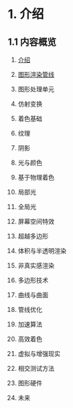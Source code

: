 # 1. 介绍

## 1.1 内容概览

1. [介绍](Chapter1.md)

2. [图形渲染管线](Chapter2.md)

3. 图形处理单元

4. 仿射变换

5. 着色基础

6. 纹理

7. 阴影

8. 光与颜色

9. 基于物理着色

10. 局部光

11. 全局光

12. 屏幕空间特效

13. 超越多边形

14. 体积与半透明渲染

15. 非真实感渲染

16. 多边形技术

17. 曲线与曲面

18. 管线优化

19. 加速算法

20. 高效着色

21. 虚拟与增强现实

22. 相交测试方法

23. 图形硬件

24. 未来
